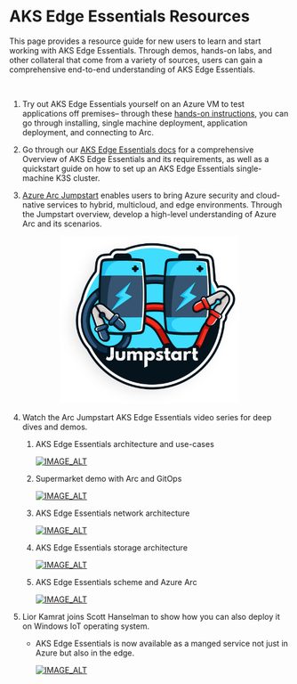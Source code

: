# AKS Edge Essentials Resources

This page provides a resource guide for new users to learn and start working with AKS Edge Essentials. Through demos, hands-on labs, and other collateral that come from a variety of sources, users can gain a comprehensive end-to-end understanding of AKS Edge Essentials. 

<br>


1. Try out AKS Edge Essentials yourself on an Azure VM to test applications off premises– through these [hands-on instructions](./Documentation/SetUp_Environment.md), you can go through installing, single machine deployment, application deployment, and connecting to Arc. 

2. Go through our [AKS Edge Essentials docs](https://learn.microsoft.com/en-us/azure/aks/hybrid/aks-edge-overview) for a comprehensive Overview of AKS Edge Essentials and its requirements, as well as a quickstart guide on how to set up an AKS Edge Essentials single-machine K3S cluster.

3.  [Azure Arc Jumpstart](https://azurearcjumpstart.io/)
  enables users to bring Azure security and cloud-native services to hybrid, multicloud, and edge environments. Through the Jumpstart overview, develop a high-level understanding of Azure Arc and its scenarios.  

  <center><img src="./Images/Jumpstart.png" height="300"/></center>

4. Watch the Arc Jumpstart AKS Edge Essentials video series for deep dives and demos.

    1. AKS Edge Essentials architecture and use-cases


        [![IMAGE_ALT](https://img.youtube.com/vi/cx-KNd2Dkis/0.jpg)](https://www.youtube.com/watch?v=cx-KNd2Dkis) 

    2. Supermarket demo with Arc and GitOps


        [![IMAGE_ALT](https://img.youtube.com/vi/NoIMUd0Gemw/0.jpg)](https://www.youtube.com/watch?v=NoIMUd0Gemw) 

    3. AKS Edge Essentials network architecture



        [![IMAGE_ALT](https://img.youtube.com/vi/87u7P-JXZcA/0.jpg)](https://www.youtube.com/watch?v=87u7P-JXZcA) 

    4. AKS Edge Essentials storage architecture


       [![IMAGE_ALT](https://img.youtube.com/vi/v4mlvxKoiOM/0.jpg)](https://youtu.be/v4mlvxKoiOM) 

    5. AKS Edge Essentials scheme and Azure Arc


       [![IMAGE_ALT](https://img.youtube.com/vi/50qXXIWBNEQ/0.jpg)](https://www.youtube.com/watch?v=50qXXIWBNEQ&t=924s) 

6. Lior Kamrat joins Scott Hanselman to show how you can also deploy it on Windows IoT operating system. 

     

    - AKS Edge Essentials is now available as a manged service not just in Azure but also in the edge.  

 
 

         [![IMAGE_ALT](https://img.youtube.com/vi/DOazcaqf5Ec/0.jpg)](https://www.youtube.com/watch?v=DOazcaqf5Ec)  